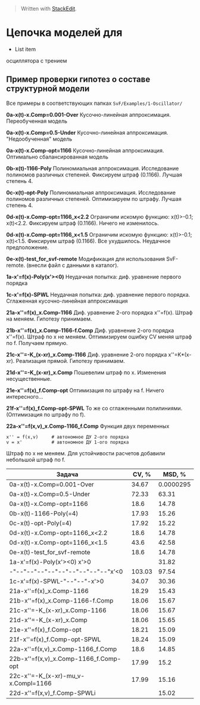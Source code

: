 > Written with [StackEdit](https://stackedit.io/).
> 

# Цепочка моделей для

 - List item

 осциллятора с трением
## Пример проверки гипотез о составе структурной модели
 Все примеры в соответствующих папках `SvF/Examples/1-Oscillator/`
 
 **0a-x(t)-x.Comp=0.001-Over**
 Кусочно-линейная аппроксимация. Переобученная модель
 
 **0a-x(t)-x.Comp=0.5-Under**
Кусочно-линейная аппроксимация. "Недообученная" модель

**0a-x(t)-x.Comp-opt=1166**
Кусочно-линейная аппроксимация. Оптимально сбалансированная модель

**0b-x(t)-1166-Poly**
Полиномиальная аппроксимация. Исследование полиномов различных степеней.
Фиксируем штраф (0.1166). Лучшая степень 4.

**0c-x(t)-opt-Poly**
Полиномиальная аппроксимация. Исследование полиномов различных степеней.
Оптимизируем по штрафу. Лучшая степень 4.

**0d-x(t)-x.Comp-opt=1166_x<2.2**
Ограничим искомую функцию: x(t)>-0.1; x(t)<2.2. Фиксируем штраф (0.1166).
Ничего не изменилось.

**0d-x(t)-x.Comp-opt=1166_x<1.5**
Ограничим искомую функцию: x(t)>-0.1; x(t)<1.5. Фиксируем штраф (0.1166).
Все ухудшилось. Неудачное предположение.

**0e-x(t)-test_for_svf-remote**
Модификация для использования SvF-remote. (внесли файл с данными в каталог).

**1a-x'=f(x)-Poly(x'><0)**
Неудачная попытка: диф. уравнение первого порядка

**1c-x'=f(x)-SPWL**
Неудачная попытка: диф. уравнение первого порядка. Сглаженная кусочно-линейная аппроксимация

**21a-x''=f(x)_x.Comp-1166**
Диф. уравнение 2-ого порядка x''=f(x). Штраф на меняем. Гипотезу принимаем.

**21b-x''=f(x)_x.Comp-1166-f.Comp**
Диф. уравнение 2-ого порядка x''=f(x). Штраф по x не меняем. Оптимизируем ошибку СV меняя штраф по f. Получаем прямую.

**21c-x''=-K_(x-xr)_x.Comp-1166**
Диф. уравнение 2-ого порядка x''=K*(x-xr). Реализация прямой. Гипотезу принимаем.

**21d-x''=-K_(x-xr)_x.Comp**
Пошевелим штраф по x. Изменения несущественные.

**21e-x''=f(x)_f.Comp-opt**
Оптимизация по штрафу на f. Ничего интересного...

**21f-x''=f(x)_f.Comp-opt-SPWL**
То же со сглаженными полилиниями. (Оптимизация по штрафу по f).

**22a-x''=f(x,v)_x.Comp-1166_f.Comp**
Функция двух переменных

    x'' = f(x,v)     # автономное ДУ 2-ого порядка
    v = x'           # автономное ДУ 1-ого порядка

Штраф по x не меняем. Для устойчивости расчетов добавили небольшой штраф по f.


| **Задача**                            | **CV, %** | **MSD, %** |
|---------------------------------------|-----------|------------|
| 0a-x(t)-x.Comp=0.001-Over             | 34.67     | 0.0000295  |
| 0a-x(t)-x.Comp=0.5-Under              | 72.33     | 63.31      |
| 0a-x(t)-x.Comp-opt=1166               | 18.6      | 14.78      |
| 0b-x(t)-1166-Poly(=4)                 | 17.93     | 15.26      |
| 0c-x(t)-opt-Poly(=4)                  | 17.92     | 15.22      |
| 0d-x(t)-x.Comp-opt=1166_x<2.2         | 18.6      | 14.78      |
| 0d-x(t)-x.Comp-opt=1166_x<1.5         | 43.6      | 42.58      |
| 0e-x(t)-test_for_svf-remote           | 18.6      | 14.78      |
| 1a-x'=f(x)-Poly(x'><0)         x'>0   |           | 31.82      |
| -"--"--"--"--"--"--"--"--"--"x’<0     | 103.03    | 97.54      |
| 1c-x'=f(x)-SPWL-"--"--"-x'>0     | 34.07     | 30.36      |
| 21a-x''=f(x)_x.Comp-1166              | 18.29     | 15.43      |
| 21b-x''=f(x)_x.Comp-1166-f.Comp       | 18.06     | 15.67      |
| 21c-x''=-K_(x-xr)_x.Comp-1166         | 18.06     | 15.67      |
| 21d-x''=-K_(x-xr)_x.Comp              | 18.06     | 15.65      |
| 21e-x''=f(x)_f.Comp-opt               | 18.21     | 15.09      |
| 21f-x''=f(x)_f.Comp-opt-SPWL          | 18.24     | 15.09      |
| 22a-x''=f(x,v)_x.Comp-1166_f.Comp     | 18.6      | 14.85      |
| 22b-x''=f(x,v)_x.Comp-1166_f.Comp-opt | 17.99     | 15.2       |
| 22c-x''=-K_(x-xr)-mu_v-x.Compl=1166   | 17.99     | 15.16      |
| 22d-x''=f(x,v)_f.Comp-SPWLi           |           | 15.02      |


